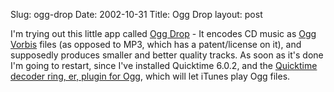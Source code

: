 Slug: ogg-drop
Date: 2002-10-31
Title: Ogg Drop
layout: post

I&#39;m trying out this little app called <a href="http://www.nouturn.com/oggdrop/">Ogg Drop</a> - It encodes CD music as <a href="http://xiph.org/ogg/vorbis/index.html">Ogg Vorbis</a> files (as opposed to MP3, which has a patent/license on it), and supposedly produces smaller and better quality tracks. As soon as it&#39;s done I&#39;m going to restart, since I&#39;ve installed Quicktime 6.0.2, and the <a href="http://www.illadvised.com/~jordy/">Quicktime decoder ring, er, plugin for Ogg</a>, which will let iTunes play Ogg files.
